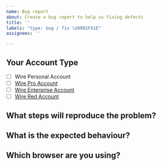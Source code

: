 ```yaml
---
name: Bug report
about: Create a bug report to help us fixing defects
title: ''
labels: "type: bug / fix \U0001F41E"
assignees: ''

---
```


## Your Account Type
- [ ] Wire Personal Account
- [ ] [Wire Pro Account](https://wire.com/products/pro-secure-team-collaboration/)
- [ ] [Wire Enterprise Account](https://wire.com/products/enterprise-collaboration/)
- [ ]  [Wire Red Account](https://wire.com/products/red-crisis-communication-software/)

## What steps will reproduce the problem?

## What is the expected behaviour?

## Which browser are you using?

<!--- Please copy & paste the user agent which is shown to you here: http://whatsmyuseragent.org/ -->
